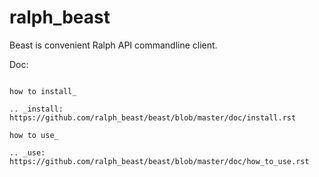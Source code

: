 ralph_beast
===========

Beast is convenient Ralph API commandline client.

Doc:
~~~~

how to install_

.. _install: https://github.com/ralph_beast/beast/blob/master/doc/install.rst

how to use_

.. _use: https://github.com/ralph_beast/beast/blob/master/doc/how_to_use.rst

